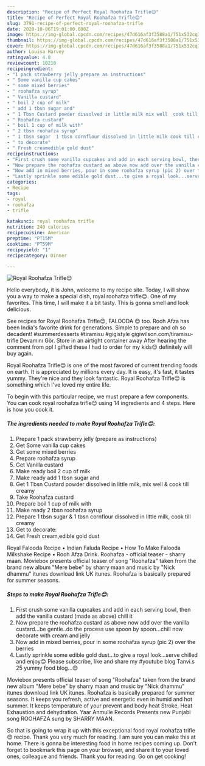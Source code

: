 ```yaml
---
description: "Recipe of Perfect Royal Roohafza Trifle😊"
title: "Recipe of Perfect Royal Roohafza Trifle😊"
slug: 3791-recipe-of-perfect-royal-roohafza-trifle
date: 2020-10-06T19:01:00.080Z
image: https://img-global.cpcdn.com/recipes/47d616af3f3588a1/751x532cq70/royal-roohafza-trifle😊-recipe-main-photo.jpg
thumbnail: https://img-global.cpcdn.com/recipes/47d616af3f3588a1/751x532cq70/royal-roohafza-trifle😊-recipe-main-photo.jpg
cover: https://img-global.cpcdn.com/recipes/47d616af3f3588a1/751x532cq70/royal-roohafza-trifle😊-recipe-main-photo.jpg
author: Louisa Harvey
ratingvalue: 4.8
reviewcount: 10210
recipeingredient:
- "1 pack strawberry jelly prepare as instructions"
- " Some vanilla cup cakes"
- " some mixed berries"
- " roohafza syrup"
- " Vanilla custard"
- " boil 2 cup of milk"
- " add 1 tbsn sugar and"
- " 1 Tbsn Custard powder dissolved in little milk mix well  cook till creamy"
- " Roohafza custard"
- " boil 1 cup of milk with"
- " 2 tbsn roohafza syrup"
- " 1 tbsn sugar  1 tbsn cornflour dissolved in little milk cook till creamy"
- " to decorate"
- " Fresh creamedible gold dust"
recipeinstructions:
- "First crush some vanilla cupcakes and add in each serving bowl, then add the vanilla custard (made as above) chill it"
- "Now prepare the roohafza custard as above now add over the vanilla custard...be gentle..do the process use spoon by spoon...chill now decorate with cream and jelly"
- "Now add in mixed berries, pour in some roohafza syrup (pic 2) over the berries"
- "Lastly sprinkle some edible gold dust...to give a royal look...serve chilled and enjoy😊 Please subscribe, like and share my #youtube blog Tanvi.s 25 yummy food blog...😊"
categories:
- Recipe
tags:
- royal
- roohafza
- trifle

katakunci: royal roohafza trifle 
nutrition: 240 calories
recipecuisine: American
preptime: "PT15M"
cooktime: "PT59M"
recipeyield: "1"
recipecategory: Dinner

---
```



![Royal Roohafza Trifle😊](https://img-global.cpcdn.com/recipes/47d616af3f3588a1/751x532cq70/royal-roohafza-trifle😊-recipe-main-photo.jpg)

Hello everybody, it is John, welcome to my recipe site. Today, I will show you a way to make a special dish, royal roohafza trifle😊. One of my favorites. This time, I will make it a bit tasty. This is gonna smell and look delicious.

See recipes for Royal Roohafza Trifle😊, FALOODA 😊 too. Rooh Afza has been India&#39;s favorite drink for generations. Simple to prepare and oh so decadent! #summerdesserts #tiramisu #gigistyle gigiwilson.com/tiramisu-trifle Devamını Gör. Store in an airtight container away After hearing the comment from ppl I gifted these I had to order for my kids😊 definitely will buy again.

Royal Roohafza Trifle😊 is one of the most favored of current trending foods on earth. It is appreciated by millions every day. It is easy, it's fast, it tastes yummy. They're nice and they look fantastic. Royal Roohafza Trifle😊 is something which I've loved my entire life.


To begin with this particular recipe, we must prepare a few components. You can cook royal roohafza trifle😊 using 14 ingredients and 4 steps. Here is how you cook it.

<!--inarticleads1-->

##### The ingredients needed to make Royal Roohafza Trifle😊:

1. Prepare 1 pack strawberry jelly (prepare as instructions)
1. Get  Some vanilla cup cakes
1. Get  some mixed berries
1. Prepare  roohafza syrup
1. Get  Vanilla custard
1. Make ready  boil 2 cup of milk
1. Make ready  add 1 tbsn sugar and
1. Get  1 Tbsn Custard powder dissolved in little milk, mix well &amp; cook till creamy
1. Take  Roohafza custard
1. Prepare  boil 1 cup of milk with
1. Make ready  2 tbsn roohafza syrup
1. Prepare  1 tbsn sugar &amp; 1 tbsn cornflour dissolved in little milk, cook till creamy
1. Get  to decorate:
1. Get  Fresh cream,edible gold dust


Royal Falooda Recipe • Indian Faluda Recipe • How To Make Falooda Milkshake Recipe • Rooh Afza Drink. Roohafza - official teaser - sharry maan. Moviebox presents official teaser of song &#34;Roohafza&#34; taken from the brand new album &#34;Mere bebe&#34; by sharry maan and music by &#34;Nick dhammu&#34; itunes download link UK itunes. Roohafza is basically prepared for summer seasons. 

<!--inarticleads2-->

##### Steps to make Royal Roohafza Trifle😊:

1. First crush some vanilla cupcakes and add in each serving bowl, then add the vanilla custard (made as above) chill it
1. Now prepare the roohafza custard as above now add over the vanilla custard...be gentle..do the process use spoon by spoon...chill now decorate with cream and jelly
1. Now add in mixed berries, pour in some roohafza syrup (pic 2) over the berries
1. Lastly sprinkle some edible gold dust...to give a royal look...serve chilled and enjoy😊 Please subscribe, like and share my #youtube blog Tanvi.s 25 yummy food blog...😊


Moviebox presents official teaser of song &#34;Roohafza&#34; taken from the brand new album &#34;Mere bebe&#34; by sharry maan and music by &#34;Nick dhammu&#34; itunes download link UK itunes. Roohafza is basically prepared for summer seasons. It keeps you refresh, active and energetic even in humid and hot summer. It keeps temperature of your prevent and body heat Stroke, Heat Exhaustion and dehydration. Yaar Anmulle Records Presents new Punjabi song ROOHAFZA sung by SHARRY MAAN. 

So that is going to wrap it up with this exceptional food royal roohafza trifle😊 recipe. Thank you very much for reading. I am sure you can make this at home. There is gonna be interesting food in home recipes coming up. Don't forget to bookmark this page on your browser, and share it to your loved ones, colleague and friends. Thank you for reading. Go on get cooking!
